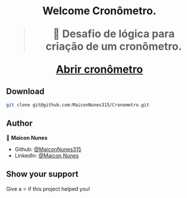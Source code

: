 <h1 align="center">Welcome Cronômetro.

> 🦀 Desafio de lógica para criação de um cronômetro.

<a href="https://maiconnunes315.github.io/Cronometro/" target="_blanck">Abrir cronômetro</a>

## Download

```sh
git clone git@github.com:MaiconNunes315/Cronometro.git
```

## Author

👤 **Maicon Nunes**

- Github: [@MaiconNunes315](https://github.com/MaiconNunes315)
- LinkedIn: [@Maicon Nunes](https://www.linkedin.com/in/maicon-nunes-978454110/)

## Show your support

Give a ⭐️ if this project helped you!
